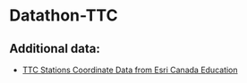 # Datathon-TTC

## Additional data:
- [TTC Stations Coordinate Data from Esri Canada Education](https://www.arcgis.com/home/item.html?id=05200e06ff524319bde9f16e5955496b)
